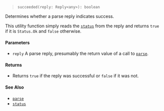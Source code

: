 <!--
 Copyright (c) 2020 Thomas J. Otterson
 
 This software is released under the MIT License.
 https://opensource.org/licenses/MIT
-->

> `succeeded(reply: Reply<any>): boolean`

Determines whether a parse reply indicates success.

This utility function simply reads the [`status`](status.md) from the reply and returns `true` if it is `Status.Ok` and `false` otherwise.

#### Parameters

* `reply` A parse reply, presumably the return value of a call to [`parse`](parse.md).

#### Returns

* Returns `true` if the reply was successful or `false` if it was not.

#### See Also

* [`parse`](parse.md)
* [`status`](status.md)